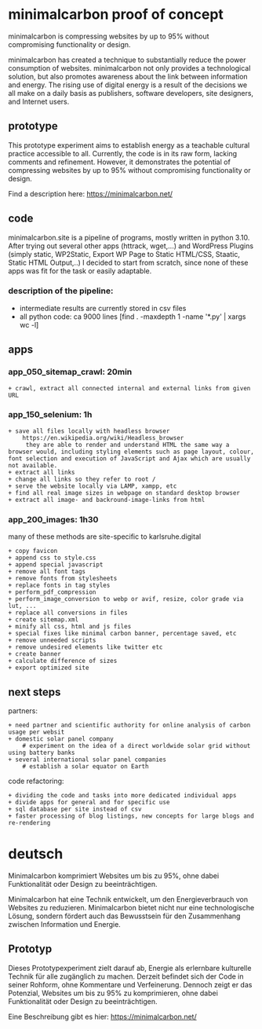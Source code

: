 # minimalcarbon proof of concept

minimalcarbon is compressing websites by up to 95% without compromising functionality or design.

minimalcarbon has created a technique to substantially reduce the power consumption of websites. minimalcarbon not only provides a technological solution, but also promotes awareness about the link between information and energy. The rising use of digital energy is a result of the decisions we all make on a daily basis as publishers, software developers, site designers, and Internet users.

## prototype

This prototype experiment aims to establish energy as a teachable cultural practice accessible to all. Currently, the code is in its raw form, lacking comments and refinement. However, it demonstrates the potential of compressing websites by up to 95% without compromising functionality or design.

Find a description here:
https://minimalcarbon.net/

## code
minimalcarbon.site is a pipeline of programs, mostly written in python 3.10.
After trying out several other apps (httrack, wget,...) and WordPress Plugins (simply static, WP2Static, Export WP Page to Static HTML/CSS, Staatic, Static HTML Output,..) I decided to start from scratch, since none of these apps was fit for the task or easily adaptable.

### description of the pipeline:
+ intermediate results are currently stored in csv files
+ all python code: ca 9000 lines [find . -maxdepth 1 -name '*.py' | xargs wc -l]

## apps

### app_050_sitemap_crawl: 20min

	+ crawl, extract all connected internal and external links from given URL
	
### app_150_selenium: 1h
	
	+ save all files locally with headless browser
		https://en.wikipedia.org/wiki/Headless_browser
		 they are able to render and understand HTML the same way a browser would, including styling elements such as page layout, colour, font selection and execution of JavaScript and Ajax which are usually not available.
	+ extract all links
	+ change all links so they refer to root /
	+ serve the website locally via LAMP, xampp, etc
	+ find all real image sizes in webpage on standard desktop browser
	+ extract all image- and backround-image-links from html
	
	
### app_200_images: 1h30

many of these methods are site-specific to karlsruhe.digital 	

	+ copy favicon
	+ append css to style.css
	+ append special javascript
	+ remove all font tags
	+ remove fonts from stylesheets
	+ replace fonts in tag styles 
	+ perform_pdf_compression
	+ perform_image_conversion to webp or avif, resize, color grade via lut, ...
	+ replace all conversions in files
	+ create sitemap.xml
	+ minify all css, html and js files
	+ special fixes like minimal carbon banner, percentage saved, etc
	+ remove unneeded scripts
	+ remove undesired elements like twitter etc
	+ create banner
	+ calculate difference of sizes
	+ export optimized site

## next steps

partners:

	+ need partner and scientific authority for online analysis of carbon usage per websit
	+ domestic solar panel company
		# experiment on the idea of a direct worldwide solar grid without using battery banks
	+ several international solar panel companies
		# establish a solar equator on Earth

code refactoring:

	+ dividing the code and tasks into more dedicated individual apps
	+ divide apps for general and for specific use
	+ sql database per site instead of csv
	+ faster processing of blog listings, new concepts for large blogs and re-rendering
  

# deutsch

Minimalcarbon komprimiert Websites um bis zu 95%, ohne dabei Funktionalität oder Design zu beeinträchtigen.

Minimalcarbon hat eine Technik entwickelt, um den Energieverbrauch von Websites zu reduzieren. Minimalcarbon bietet nicht nur eine technologische Lösung, sondern fördert auch das Bewusstsein für den Zusammenhang zwischen Information und Energie. 

## Prototyp

Dieses Prototypexperiment zielt darauf ab, Energie als erlernbare kulturelle Technik für alle zugänglich zu machen. Derzeit befindet sich der Code in seiner Rohform, ohne Kommentare und Verfeinerung. Dennoch zeigt er das Potenzial, Websites um bis zu 95% zu komprimieren, ohne dabei Funktionalität oder Design zu beeinträchtigen.

Eine Beschreibung gibt es hier: https://minimalcarbon.net/


